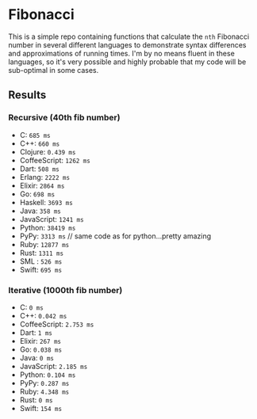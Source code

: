 # Fibonacci
This is a simple repo containing functions that calculate the `nth` Fibonacci number in several different languages to demonstrate syntax differences and approximations of running times. I'm by no means fluent in these languages, so it's very possible and highly probable that my code will be sub-optimal in some cases.

## Results

### Recursive (40th fib number)
- C: `685 ms`
- C++: `660 ms`
- Clojure: `0.439 ms`
- CoffeeScript: `1262 ms`
- Dart: `508 ms`
- Erlang: `2222 ms`
- Elixir: `2864 ms`
- Go: `698 ms`
- Haskell: `3693 ms`
- Java: `358 ms`
- JavaScript: `1241 ms`
- Python: `38419 ms`
- PyPy: `3313 ms` // same code as for python...pretty amazing
- Ruby: `12877 ms`
- Rust: `1311 ms`
- SML : `526 ms`
- Swift: `695 ms`

### Iterative (1000th fib number)
- C: `0 ms`
- C++: `0.042 ms`
- CoffeeScript: `2.753 ms`
- Dart: `1 ms`
- Elixir: `267 ms`
- Go: `0.038 ms`
- Java: `0 ms`
- JavaScript: `2.185 ms`
- Python: `0.104 ms`
- PyPy: `0.287 ms`
- Ruby: `4.348 ms`
- Rust: `0 ms`
- Swift: `154 ms`
